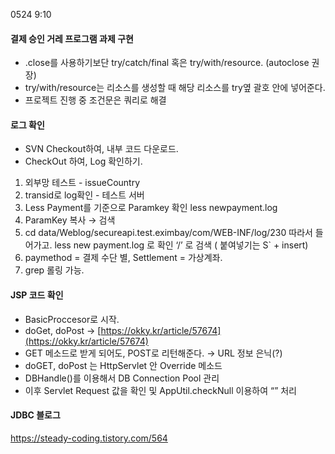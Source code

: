0524 9:10

#### 결제 승인 거레 프로그램 과제 구현

- .close를 사용하기보단 try/catch/final 혹은 try/with/resource. (autoclose 권장)
- try/with/resource는 리소스를 생성할 때 해당 리소스를 try옆 괄호 안에 넣어준다.
- 프로젝트 진행 중 조건문은 쿼리로 해결

#### 로그 확인

- SVN Checkout하여, 내부 코드 다운로드.
- CheckOut 하여, Log 확인하기.

1. 외부망 테스트 - issueCountry
2. transid로 log확인 - 테스트 서버
3. Less Payment를 기준으로 Paramkey 확인 less newpayment.log
4. ParamKey 복사 → 검색
5. cd data/Weblog/secureapi.test.eximbay/com/WEB-INF/log/230 따라서 들어가고. less new payment.log 로 확인 ‘/’ 로 검색 ( 붙여넣기는 S` +
   insert)
6. paymethod = 결제 수단 별, Settlement = 가상계좌.
7. grep 롤링 가능.

#### JSP 코드 확인

- BasicProccesor로 시작.
- doGet, doPost → [https://okky.kr/article/57674](https://okky.kr/article/57674)
- GET 메소드로 받게 되어도, POST로 리턴해준다. → URL 정보 은닉(?)
- doGET, doPost 는 HttpServlet 안 Override 메소드
- DBHandle()를 이용해서 DB Connection Pool 관리
- 이후 Servlet Request 값을 확인 및 AppUtil.checkNull 이용하여 “” 처리

#### JDBC 블로그

https://steady-coding.tistory.com/564
